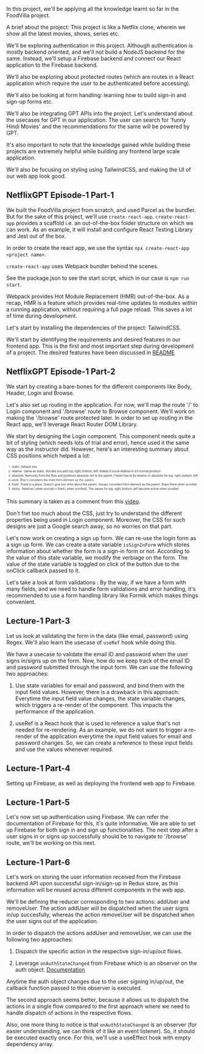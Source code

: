In this project, we'll be applying all the knowledge learnt so far in the FoodVilla project.

A brief about the project: This project is like a Netflix clone, wherein we show all the latest movies, shows, series etc.

We'll be exploring authentication in this project. Although authentication is mostly backend oriented, and we'll not build a NodeJS backend for the same. Instead, we'll setup a Firebase backend and connect our React application to the Firebase backend.

We'll also be exploring about protected routes (which are routes in a React application which require the user to be authenticated before accessing).

We'll also be looking at form handling: learning how to build sign-in and sign-up forms etc.

We'll also be integrating GPT APIs into the project. Let's understand about the usecases for GPT in our application: The user can search for 'funny Hindi Movies' and the recommendations for the same will be powered by GPT.

It's also important to note that the knowledge gained while building these projects are extremely helpful while building any frontend large scale application.

We'll also be focusing on styling using TailwindCSS, and making the UI of our web app look good.

## NetflixGPT Episode-1 Part-1

We built the FoodVilla project from scratch, and used Parcel as the bundler. But for the sake of this project, we'll use `create-react-app`. `create-react-app` provides a scaffold i.e. an out-of-the-box folder structure on which we can work. As an example, it will install and configure React Testing Library and Jest out of the box.

In order to create the react app, we use the syntax `npx create-react-app <project name>`.

`create-react-app` uses Webpack bundler behind the scenes.

See the package.json to see the start script, which in our case is `npm run start`.

Webpack provides Hot Module Replacement (HMR) out-of-the-box. As a recap, HMR is a feature which provides real-time updates to modules within a running application, without requiring a full page reload. This saves a lot of time during development.

Let's start by installing the dependencies of the project: TailwindCSS.

We'll start by identifying the requirements and desired features in our frontend app. This is the first and most important step during development of a project. The desired features have been discussed in [README](./README.md)

## NetflixGPT Episode-1 Part-2

We start by creating a bare-bones for the different components like Body, Header, Login and Browse. 

Let's also set up routing in the application. For now, we'll map the route '/' to Login component and '/browse' route to Browse component. We'll work on making the '/browse' route protected later. In order to set up routing in the React app, we'll leverage React Router DOM Library.

We start by designing the Login component. This component needs quite a bit of styling (which needs lots of trial and error), hence used it the same way as the instructor did. However, here's an interesting summary about CSS positions which helped a lot:

![CSS-position](./public/assets/CSS-position-summary.png)

This summary is taken as a comment from this [video](https://www.youtube.com/watch?v=jx5jmI0UlXU).

Don't fret too much about the CSS, just try to understand the different properties being used in Login component. Moreover, the CSS for such designs are just a Google search away, so no worries on that part.

Let's now work on creating a sign up form. We can re-use the login form as a sign up form. We can create a state variable `isSignInForm` which stores information about whether the form is a sign-in form or not. According to the value of this state variable, we modify the verbiage on the form. The value of the state variable is toggled on click of the button due to the onClick callback passed to it.

Let's take a look at form validations : By the way, if we have a form with many fields, and we need to handle form validations and error handling, it's recommended to use a form handling library like Formik which makes things convenient.

## Lecture-1 Part-3

Let us look at validating the form in the data (like email, password) using Regex. We'll also learn the usecase of `useRef` hook while doing this.

We have a usecase to validate the email ID and password when the user signs in/signs up on the form. Now, how do we keep track of the email ID and password submitted through the input form. We can use the following two approaches:

1. Use state variables for email and password, and bind them with the input field values. However, there is a drawback in this approach: Everytime the input field value changes, the state variable changes, which triggers a re-render of the component. This impacts the performance of the application.

2. useRef is a React hook that is used to reference a value that's not needed for re-rendering. As an example, we do not want to trigger a re-render of the application everytime the input field values for email and password changes. So, we can create a reference to these input fields and use the values whenever required.

## Lecture-1 Part-4

Setting up Firebase, as well as deploying the frontend web app to Firebase.

## Lecture-1 Part-5

Let's now set up authentication using Firebase. We can refer the documentation of Firebase for this, it's quite informative. 
We are able to set up Firebase for both sign in and sign up functionalities. The next step after a user signs in or signs up successfully should be to navigate to '/browse' route, we'll be working on this next.

## Lecture-1 Part-6

Let's work on storing the user information received from the Firebase backend API upon successful sign-in/sign-up in Redux store, as this information will be reused across different components in the web app.

We'll be defining the reducer corresponding to two actions: addUser and removeUser. The action addUser will be dispatched when the user signs in/up succesfully, whereas the action removeUser will be dispatched when the user signs out of the application.

In order to dispatch the actions addUser and removeUser, we can use the following two approaches:

1. Dispatch the specific action in the respective sign-in/up/out flows.

2. Leverage `onAuthStateChanged` from Firebase which is an observer on the auth object. [Documentation](https://firebase.google.com/docs/auth/web/manage-users) 

Anytime the auth object changes due to the user signing in/up/out, the callback function passed to this observer is executed.

The second approach seems better, because it allows us to dispatch the actions in a single flow compared to the first approach where we need to handle dispatch of actions in the respective flows.

Also, one more thing to notice is that `onAuthStateChanged` is an observer (for easier understanding, we can think of it like an event listener). So, it should be executed exactly once. For this, we'll use a useEffect hook with empty dependency array.
